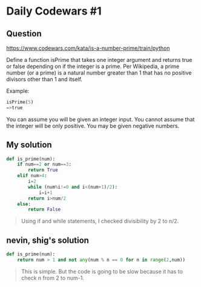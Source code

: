 # Daily Codewars \#1
## Question
https://www.codewars.com/kata/is-a-number-prime/train/python

Define a function isPrime that takes one integer argument and returns true or false depending on if the integer is a prime. Per Wikipedia, a prime number (or a prime) is a natural number greater than 1 that has no positive divisors other than 1 and itself.

Example:
```python
isPrime(5)
=>true
```
You can assume you will be given an integer input.
You cannot assume that the integer will be only positive. You may be given negative numbers.

## My solution
```python
def is_prime(num): 
    if num==2 or num==3:
        return True
    elif num>4:
        i=2
        while (num%i!=0 and i<(num+1)/2):
            i=i+1
        return i>num/2
    else:
        return False
```
> Using if and while statements, I checked divisibility by 2 to n/2. 

## nevin, shig's solution
```python
def is_prime(num):
    return num > 1 and not any(num % n == 0 for n in range(2,num))
```
> This is simple. But the code is going to be slow because it has to check n from 2 to num-1.

